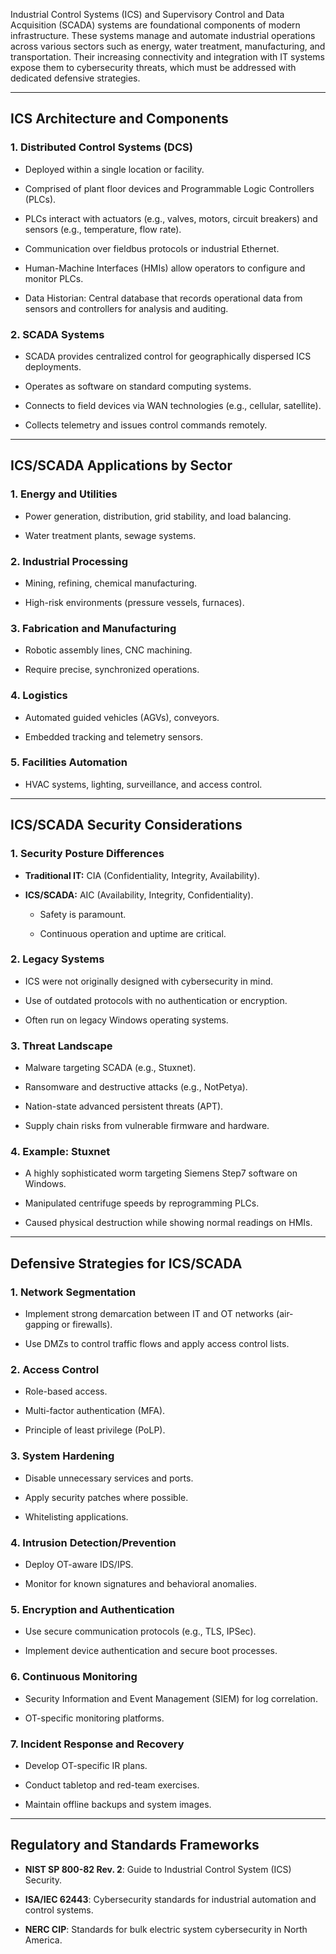 Industrial Control Systems (ICS) and Supervisory Control and Data Acquisition (SCADA) systems are foundational components of modern infrastructure. These systems manage and automate industrial operations across various sectors such as energy, water treatment, manufacturing, and transportation. Their increasing connectivity and integration with IT systems expose them to cybersecurity threats, which must be addressed with dedicated defensive strategies.

---

## ICS Architecture and Components

### 1. Distributed Control Systems (DCS)

- Deployed within a single location or facility.
    
- Comprised of plant floor devices and Programmable Logic Controllers (PLCs).
    
- PLCs interact with actuators (e.g., valves, motors, circuit breakers) and sensors (e.g., temperature, flow rate).
    
- Communication over fieldbus protocols or industrial Ethernet.
    
- Human-Machine Interfaces (HMIs) allow operators to configure and monitor PLCs.
    
- Data Historian: Central database that records operational data from sensors and controllers for analysis and auditing.
    

### 2. SCADA Systems

- SCADA provides centralized control for geographically dispersed ICS deployments.
    
- Operates as software on standard computing systems.
    
- Connects to field devices via WAN technologies (e.g., cellular, satellite).
    
- Collects telemetry and issues control commands remotely.
    

---

## ICS/SCADA Applications by Sector

### 1. Energy and Utilities

- Power generation, distribution, grid stability, and load balancing.
    
- Water treatment plants, sewage systems.
    

### 2. Industrial Processing

- Mining, refining, chemical manufacturing.
    
- High-risk environments (pressure vessels, furnaces).
    

### 3. Fabrication and Manufacturing

- Robotic assembly lines, CNC machining.
    
- Require precise, synchronized operations.
    

### 4. Logistics

- Automated guided vehicles (AGVs), conveyors.
    
- Embedded tracking and telemetry sensors.
    

### 5. Facilities Automation

- HVAC systems, lighting, surveillance, and access control.
    

---

## ICS/SCADA Security Considerations

### 1. Security Posture Differences

- **Traditional IT:** CIA (Confidentiality, Integrity, Availability).
    
- **ICS/SCADA:** AIC (Availability, Integrity, Confidentiality).
    
    - Safety is paramount.
        
    - Continuous operation and uptime are critical.
        

### 2. Legacy Systems

- ICS were not originally designed with cybersecurity in mind.
    
- Use of outdated protocols with no authentication or encryption.
    
- Often run on legacy Windows operating systems.
    

### 3. Threat Landscape

- Malware targeting SCADA (e.g., Stuxnet).
    
- Ransomware and destructive attacks (e.g., NotPetya).
    
- Nation-state advanced persistent threats (APT).
    
- Supply chain risks from vulnerable firmware and hardware.
    

### 4. Example: Stuxnet

- A highly sophisticated worm targeting Siemens Step7 software on Windows.
    
- Manipulated centrifuge speeds by reprogramming PLCs.
    
- Caused physical destruction while showing normal readings on HMIs.
    

---

## Defensive Strategies for ICS/SCADA

### 1. Network Segmentation

- Implement strong demarcation between IT and OT networks (air-gapping or firewalls).
    
- Use DMZs to control traffic flows and apply access control lists.
    

### 2. Access Control

- Role-based access.
    
- Multi-factor authentication (MFA).
    
- Principle of least privilege (PoLP).
    

### 3. System Hardening

- Disable unnecessary services and ports.
    
- Apply security patches where possible.
    
- Whitelisting applications.
    

### 4. Intrusion Detection/Prevention

- Deploy OT-aware IDS/IPS.
    
- Monitor for known signatures and behavioral anomalies.
    

### 5. Encryption and Authentication

- Use secure communication protocols (e.g., TLS, IPSec).
    
- Implement device authentication and secure boot processes.
    

### 6. Continuous Monitoring

- Security Information and Event Management (SIEM) for log correlation.
    
- OT-specific monitoring platforms.
    

### 7. Incident Response and Recovery

- Develop OT-specific IR plans.
    
- Conduct tabletop and red-team exercises.
    
- Maintain offline backups and system images.
    

---

## Regulatory and Standards Frameworks

- **NIST SP 800-82 Rev. 2**: Guide to Industrial Control System (ICS) Security.
    
- **ISA/IEC 62443**: Cybersecurity standards for industrial automation and control systems.
    
- **NERC CIP**: Standards for bulk electric system cybersecurity in North America.